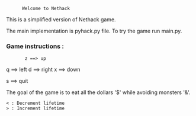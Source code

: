           Welcome to Nethack  

This is a simplified version of Nethack game.   

The main implementation is pyhack.py file.
To try the game run main.py.

### Game instructions :

           z ==> up      
q ==> left           d ==> right
           x ==> down

s ==> quit

The goal of the game is to eat all the dollars '$' while avoiding monsters '&'.

    < : Decrement lifetime
    > : Increment lifetime